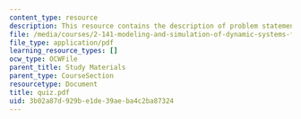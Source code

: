 ```yaml
---
content_type: resource
description: This resource contains the description of problem statements.
file: /media/courses/2-141-modeling-and-simulation-of-dynamic-systems-fall-2006/3b02a87d929be1de39aeba4c2ba87324_quiz.pdf
file_type: application/pdf
learning_resource_types: []
ocw_type: OCWFile
parent_title: Study Materials
parent_type: CourseSection
resourcetype: Document
title: quiz.pdf
uid: 3b02a87d-929b-e1de-39ae-ba4c2ba87324
---
```

